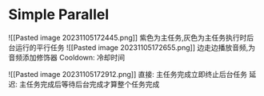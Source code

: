 # Simple Parallel
![[Pasted image 20231105172445.png]]
紫色为主任务,灰色为主任务执行时后台运行的平行任务
![[Pasted image 20231105172655.png]]
边走边播放音频,为音频添加修饰器
	Cooldown: 冷却时间

![[Pasted image 20231105172912.png]]
直接: 主任务完成立即终止后台任务
延迟: 主任务完成后等待后台完成才算整个任务完成